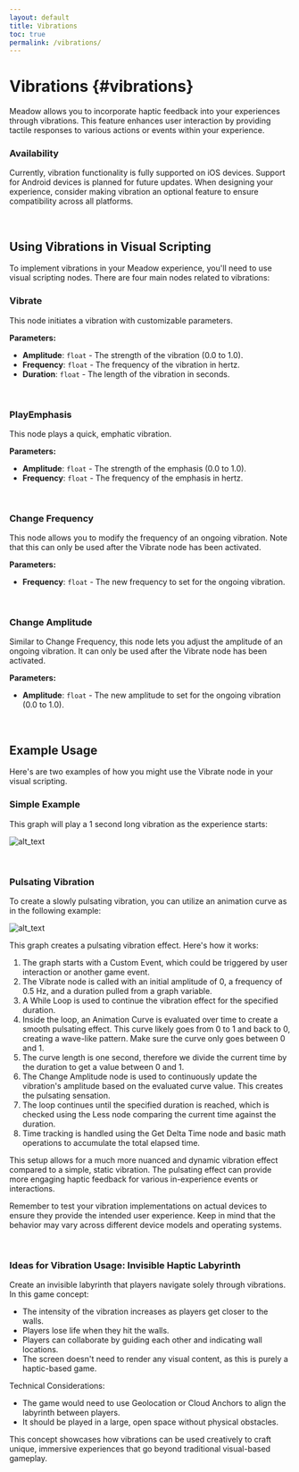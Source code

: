 ```yaml
---
layout: default
title: Vibrations
toc: true
permalink: /vibrations/
---
```


# Vibrations {#vibrations}

Meadow allows you to incorporate haptic feedback into your experiences through vibrations. This feature enhances user interaction by providing tactile responses to various actions or events within your experience.

### Availability

Currently, vibration functionality is fully supported on iOS devices. Support for Android devices is planned for future updates. When designing your experience, consider making vibration an optional feature to ensure compatibility across all platforms.

<br>

## Using Vibrations in Visual Scripting

To implement vibrations in your Meadow experience, you'll need to use visual scripting nodes. There are four main nodes related to vibrations:

### Vibrate

This node initiates a vibration with customizable parameters.

**Parameters:**
- **Amplitude**: `float` - The strength of the vibration (0.0 to 1.0).
- **Frequency**: `float` - The frequency of the vibration in hertz.
- **Duration**: `float` - The length of the vibration in seconds.

<br>

### PlayEmphasis

This node plays a quick, emphatic vibration.

**Parameters:**
- **Amplitude**: `float` - The strength of the emphasis (0.0 to 1.0).
- **Frequency**: `float` - The frequency of the emphasis in hertz.

<br>

### Change Frequency

This node allows you to modify the frequency of an ongoing vibration. Note that this can only be used after the Vibrate node has been activated.

**Parameters:**
- **Frequency**: `float` - The new frequency to set for the ongoing vibration.

<br>

### Change Amplitude

Similar to Change Frequency, this node lets you adjust the amplitude of an ongoing vibration. It can only be used after the Vibrate node has been activated.

**Parameters:**
- **Amplitude**: `float` - The new amplitude to set for the ongoing vibration (0.0 to 1.0).

<br>


## Example Usage

Here's are two examples of how you might use the Vibrate node in your visual scripting.

### Simple Example

This graph will play a 1 second long vibration as the experience starts:

![alt_text](../images/vibration-example.webp "Vibration Node Example")

<br>

### Pulsating Vibration

To create a slowly pulsating vibration, you can utilize an animation curve as in the following example:

![alt_text](../images/vibration-animation-curve.webp "Vibration Animation Curve Example")

This graph creates a pulsating vibration effect. Here's how it works:

1. The graph starts with a Custom Event, which could be triggered by user interaction or another game event.
2. The Vibrate node is called with an initial amplitude of 0, a frequency of 0.5 Hz, and a duration pulled from a graph variable.
3. A While Loop is used to continue the vibration effect for the specified duration.
4. Inside the loop, an Animation Curve is evaluated over time to create a smooth pulsating effect. This curve likely goes from 0 to 1 and back to 0, creating a wave-like pattern. Make sure the curve only goes between 0 and 1.
5. The curve length is one second, therefore we divide the current time by the duration to get a value between 0 and 1.
6. The Change Amplitude node is used to continuously update the vibration's amplitude based on the evaluated curve value. This creates the pulsating sensation.
7. The loop continues until the specified duration is reached, which is checked using the Less node comparing the current time against the duration.
8. Time tracking is handled using the Get Delta Time node and basic math operations to accumulate the total elapsed time.

This setup allows for a much more nuanced and dynamic vibration effect compared to a simple, static vibration. The pulsating effect can provide more engaging haptic feedback for various in-experience events or interactions.

Remember to test your vibration implementations on actual devices to ensure they provide the intended user experience. Keep in mind that the behavior may vary across different device models and operating systems.

<br>

### Ideas for Vibration Usage: Invisible Haptic Labyrinth

Create an invisible labyrinth that players navigate solely through vibrations. In this game concept:

* The intensity of the vibration increases as players get closer to the walls.
* Players lose life when they hit the walls.
* Players can collaborate by guiding each other and indicating wall locations.
* The screen doesn't need to render any visual content, as this is purely a haptic-based game.

Technical Considerations:

* The game would need to use Geolocation or Cloud Anchors to align the labyrinth between players.
* It should be played in a large, open space without physical obstacles.

This concept showcases how vibrations can be used creatively to craft unique, immersive experiences that go beyond traditional visual-based gameplay.